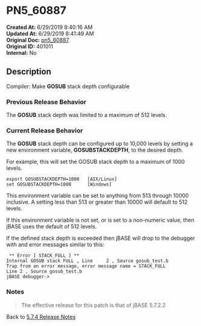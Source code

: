 # PN5_60887

**Created At:** 6/29/2019 8:40:16 AM  
**Updated At:** 6/29/2019 8:41:49 AM  
**Original Doc:** [pn5_60887](https://docs.jbase.com/61286-5-7-3-release-notes/pn5_60887)  
**Original ID:** 401011  
**Internal:** No  

## Description

Compiler: Make **GOSUB** stack depth configurable

### Previous Release Behavior

The **GOSUB** stack depth was limited to a maximum of 512 levels.

### Current Release Behavior

The **GOSUB** stack depth can be configured up to 10,000 levels by setting a new environment variable, **GOSUBSTACKDEPTH**, to the desired depth.

For example, this will set the GOSUB stack depth to a maximum of 1000 levels.

```
export GOSUBSTACKDEPTH=1000   [AIX/Linux]
set GOSUBSTACKDEPTH=1000      [Windows]
```

This environment variable can be set to anything from 513 through 10000 inclusive. A setting less than 513 or greater than 10000 will default to 512 levels.

If this environment variable is not set, or is set to a non-numeric value, then jBASE uses the default of 512 levels.

If the defined stack depth is exceeded then jBASE will drop to the debugger with and error messages similar to this:

```
 ** Error [ STACK_FULL ] **
Internal GOSUB stack FULL , Line     2 , Source gosub_test.b
Trap from an error message, error message name = STACK_FULL
Line 2 , Source gosub_test.b
jBASE debugger->
```

### Notes

>The effective release for this patch is that of jBASE 5.7.2.2

Back to [5.7.4 Release Notes](./../README.md)
